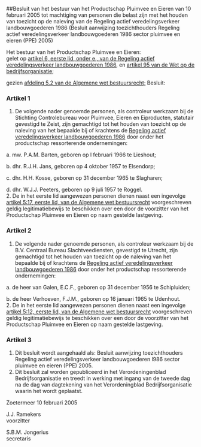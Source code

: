 <meta http-equiv='Content-Type' content='text/html; charset=utf-8' />

##Besluit van het bestuur van het Productschap Pluimvee en Eieren van 10 februari 2005 tot machtiging van personen die belast zijn met het houden van toezicht op de naleving van de Regeling actief veredelingsverkeer landbouwgoederen 1986 (Besluit aanwijzing toezichthouders Regeling actief veredelingsverkeer landbouwgoederen 1986 sector pluimvee en eieren (PPE) 2005)

Het bestuur van het Productschap Pluimvee en Eieren:  
gelet op [artikel 6, eerste lid, onder e., van de Regeling actief veredelingsverkeer landbouwgoederen 1986](../../../../../../../../../ministeriele-regeling/regeling/actief/veredelingsverkeer/landbouwgoederen/1986/BWBR0004088/README.md), en [artikel 95 van de Wet op de bedrijfsorganisatie](../../../../../../../../../wet/wet/op/de/bedrijfsorganisatie/BWBR0002058/README.md);

gezien [afdeling 5.2 van de Algemene wet bestuursrecht;](../../../../../../../../../wet/algemene/wet/bestuursrecht/BWBR0005537/README.md)
Besluit:    

### Artikel  1  

1.  De volgende nader genoemde personen, als controleur werkzaam bij de Stichting Controlebureau voor Pluimvee, Eieren en Eiproducten, statutair gevestigd te Zeist, zijn gemachtigd tot het houden van toezicht op de naleving van het bepaalde bij of krachtens de [Regeling actief veredelingsverkeer landbouwgoederen 1986](../../../../../../../../../ministeriele-regeling/regeling/actief/veredelingsverkeer/landbouwgoederen/1986/BWBR0004088/README.md) door onder het productschap ressorterende ondernemingen: 

a. mw. P.A.M. Barten, geboren op l februari 1966 te Lieshout;  

b. dhr. R.J.H. Jans, geboren op 4 oktober 1957 te Elsendorp;  

c. dhr. H.H. Kosse, geboren op 31 december 1965 te Slagharen;  

d. dhr. W.J.J. Peeters, geboren op 9 juli 1957 te Roggel.     
2.  De in het eerste lid aangewezen personen dienen naast een ingevolge [artikel 5:17, eerste lid, van de Algemene wet bestuursrecht](../../../../../../../../../wet/algemene/wet/bestuursrecht/BWBR0005537/README.md) voorgeschreven geldig legitimatiebewijs te beschikken over een door de voorzitter van het Productschap Pluimvee en Eieren op naam gestelde lastgeving.   

### Artikel  2  

1.  De volgende nader genoemde personen, als controleur werkzaam bij de B.V. Centraal Bureau Slachtveediensten, gevestigd te Utrecht, zijn gemachtigd tot het houden van toezicht op de naleving van het bepaalde bij of krachtens de [Regeling actief veredelingsverkeer landbouwgoederen 1986](../../../../../../../../../ministeriele-regeling/regeling/actief/veredelingsverkeer/landbouwgoederen/1986/BWBR0004088/README.md) door onder het productschap ressorterende ondernemingen: 

a. de heer van Galen, E.C.F., geboren op 31 december 1956 te Schipluiden;  

b. de heer Verhoeven, F.J.M., geboren op 16 januari 1965 te Udenhout.     
2.  De in het eerste lid aangewezen personen dienen naast een ingevolge [artikel 5:12, eerste lid, van de Algemene wet bestuursrecht](../../../../../../../../../wet/algemene/wet/bestuursrecht/BWBR0005537/README.md) voorgeschreven geldig legitimatiebewijs te beschikken over een door de voorzitter van het Productschap Pluimvee en Eieren op naam gestelde lastgeving.   

### Artikel  3  

1.  Dit besluit wordt aangehaald als: Besluit aanwijzing toezichthouders Regeling actief veredelingsverkeer landbouwgoederen l986 sector pluimvee en eieren (PPE) 2005.   
2.  Dit besluit zal worden gepubliceerd in het Verordeningenblad Bedrijfsorganisatie en treedt in werking met ingang van de tweede dag na de dag van dagtekening van het Verordeningblad Bedrijfsorganisatie waarin het wordt geplaatst.   

Zoetermeer 
10 februari 2005    

J.J. Ramekers  
voorzitter  

S.B.M. Jongerius  
secretaris     
